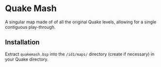 # Quake Mash

A singular map made of of all the original Quake levels, allowing for a single contiguous play-through.

## Installation ##

Extract `quakemash.bsp` into the `/id1/maps/` directory (create if necessary) in your Quake directory.

